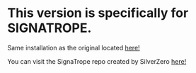 # This version is specifically for SIGNATROPE.

Same installation as the original located [here!](../Waypoint%20System/README.md)

You can visit the SignaTrope repo created by SilverZero [here!](https://github.com/d6rks1lv3rz3r0/SB-SignaTrope)
